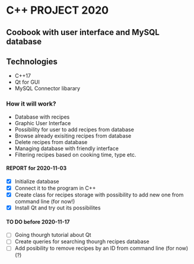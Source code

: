 # C++ PROJECT 2020

## Coobook with user interface and MySQL database

## Technologies

* C++17
* Qt for GUI
* MySQL Connector libarary


### How it will work?

* Database with recipes
* Graphic User Interface
* Possibility for user to add recipes from database
* Browse already exisiting recipes from database
* Delete recipes from database
* Managing database with friendly interface
* Filtering recipes based on cooking time, type etc.

#### REPORT for 2020-11-03

- [x] Initialize database
- [x] Connect it to the program in C++
- [x] Create class for recipes storage with possibility to add new one from command line (for now!)
- [x] Install Qt and try out its possibilites

#### TO DO before 2020-11-17

- [ ] Going thourgh tutorial about Qt
- [ ] Create queries for searching thourgh recipes database
- [ ] Add posibility to remove recipes by an ID from command line (for now)(?)
